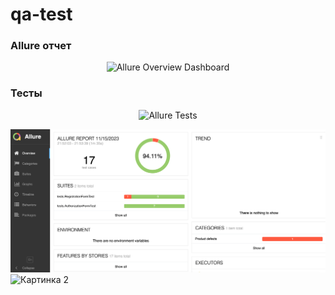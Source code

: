 # qa-test

###  Allure отчет

<p align="center">
<img title="Allure Overview Dashboard" src="images/screens/Allure_Report1.png">
</p>

###  Тесты

<p align="center">
<img title="Allure Tests" src="images/screens/Allure_Report2.png">
</p>


![Картинка 1](src/images/screens/Allure_Report1.png)
![Картинка 2](./images/screens/Allure_Report2.png)
